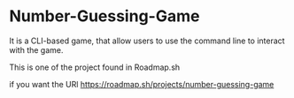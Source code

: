 # Number-Guessing-Game
It is a CLI-based game, that allow users to use the command line to interact with the game.


This is one of the project found in Roadmap.sh

if you want the URl https://roadmap.sh/projects/number-guessing-game
